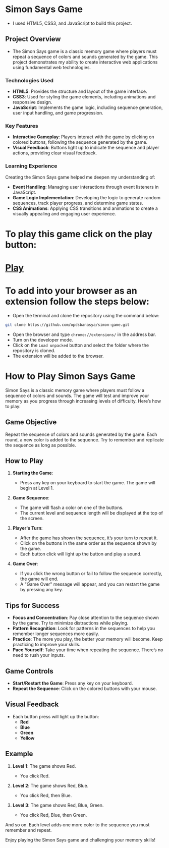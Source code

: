 # Simon Says Game

- I used HTML5, CSS3, and JavaScript to build this project.

## Project Overview

- The Simon Says game is a classic memory game where players must repeat a sequence of colors and sounds generated by the game. This project demonstrates my ability to create interactive web applications using fundamental web technologies.

### Technologies Used

- **HTML5**: Provides the structure and layout of the game interface.
- **CSS3**: Used for styling the game elements, including animations and responsive design.
- **JavaScript**: Implements the game logic, including sequence generation, user input handling, and game progression.

### Key Features

- **Interactive Gameplay**: Players interact with the game by clicking on colored buttons, following the sequence generated by the game.
- **Visual Feedback**: Buttons light up to indicate the sequence and player actions, providing clear visual feedback.

### Learning Experience

Creating the Simon Says game helped me deepen my understanding of:

- **Event Handling**: Managing user interactions through event listeners in JavaScript.
- **Game Logic Implementation**: Developing the logic to generate random sequences, track player progress, and determine game states.
- **CSS Animations**: Applying CSS transitions and animations to create a visually appealing and engaging user experience.

# To play this game click on the play button:
# [Play](https://opdsbanasya.github.io/simon-game/) 

# To add into your browser as an extension follow the steps below:
- Open the terminal and clone the repository using the command below:
```bash
git clone https://github.com/opdsbanasya/simon-game.git
```
- Open the browser and type `chrome://extensions/` in the address bar.
- Turn on the developer mode.
- Click on the `Load unpacked` button and select the folder where the repository is cloned.
- The extension will be added to the browser.

# How to Play Simon Says Game

Simon Says is a classic memory game where players must follow a sequence of colors and sounds. The game will test and improve your memory as you progress through increasing levels of difficulty. Here’s how to play:

## Game Objective

Repeat the sequence of colors and sounds generated by the game. Each round, a new color is added to the sequence. Try to remember and replicate the sequence as long as possible.

## How to Play

1. **Starting the Game**:
   - Press any key on your keyboard to start the game. The game will begin at Level 1.

2. **Game Sequence**:
   - The game will flash a color on one of the buttons.
   - The current level and sequence length will be displayed at the top of the screen.

3. **Player's Turn**:
   - After the game has shown the sequence, it’s your turn to repeat it.
   - Click on the buttons in the same order as the sequence shown by the game.
   - Each button click will light up the button and play a sound.

4. **Game Over**:
   - If you click the wrong button or fail to follow the sequence correctly, the game will end.
   - A "Game Over" message will appear, and you can restart the game by pressing any key.

## Tips for Success

- **Focus and Concentration**: Pay close attention to the sequence shown by the game. Try to minimize distractions while playing.
- **Pattern Recognition**: Look for patterns in the sequences to help you remember longer sequences more easily.
- **Practice**: The more you play, the better your memory will become. Keep practicing to improve your skills.
- **Pace Yourself**: Take your time when repeating the sequence. There’s no need to rush your inputs.

## Game Controls

- **Start/Restart the Game**: Press any key on your keyboard.
- **Repeat the Sequence**: Click on the colored buttons with your mouse.

## Visual Feedback

- Each button press will light up the button:
  - **Red**
  - **Blue**
  - **Green**
  - **Yellow**

## Example

1. **Level 1**: The game shows Red.
   - You click Red.

2. **Level 2**: The game shows Red, Blue.
   - You click Red, then Blue.

3. **Level 3**: The game shows Red, Blue, Green.
   - You click Red, Blue, then Green.

And so on. Each level adds one more color to the sequence you must remember and repeat.

Enjoy playing the Simon Says game and challenging your memory skills!
